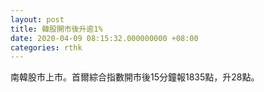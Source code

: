 ```yaml
---
layout: post
title: 韓股開市後升逾1%
date: 2020-04-09 08:15:32.000000000 +08:00
categories: rthk
---
```


南韓股市上市。首爾綜合指數開市後15分鐘報1835點，升28點。

